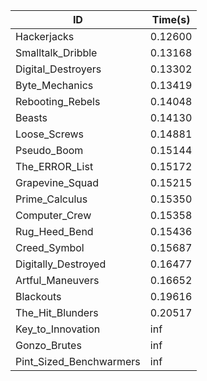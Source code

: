 |ID|Time(s)|
|-|-|
|Hackerjacks|0.12600|
|Smalltalk_Dribble|0.13168|
|Digital_Destroyers|0.13302|
|Byte_Mechanics|0.13419|
|Rebooting_Rebels|0.14048|
|Beasts|0.14130|
|Loose_Screws|0.14881|
|Pseudo_Boom|0.15144|
|The_ERROR_List|0.15172|
|Grapevine_Squad|0.15215|
|Prime_Calculus|0.15350|
|Computer_Crew|0.15358|
|Rug_Heed_Bend|0.15436|
|Creed_Symbol|0.15687|
|Digitally_Destroyed|0.16477|
|Artful_Maneuvers|0.16652|
|Blackouts|0.19616|
|The_Hit_Blunders|0.20517|
|Key_to_Innovation|inf|
|Gonzo_Brutes|inf|
|Pint_Sized_Benchwarmers|inf|
